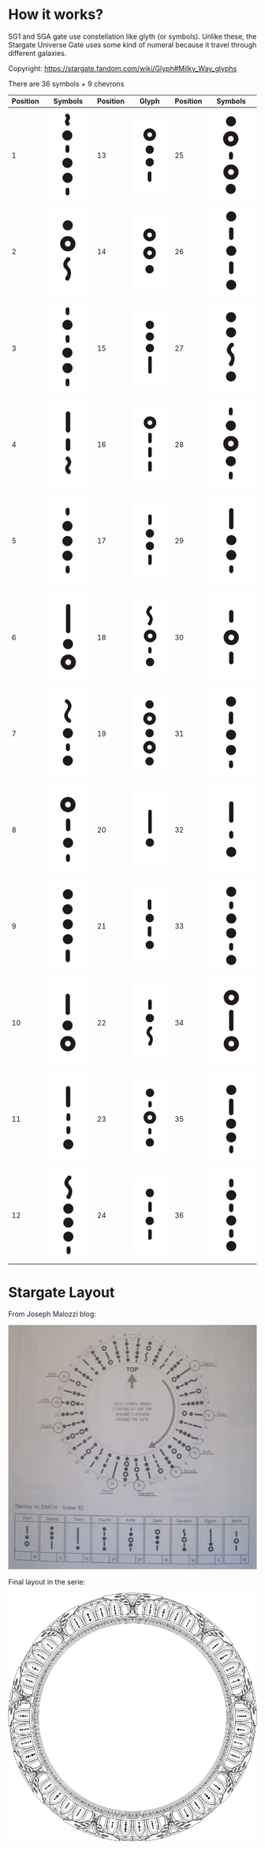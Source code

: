 # How it works?

SG1 and SGA gate use constellation like glyth (or symbols). Unlike these, the Stargate Universe Gate uses some kind of numeral because it travel through different galaxies.

Copyright: https://stargate.fandom.com/wiki/Glyph#Milky_Way_glyphs

There are 36 symbols + 9 chevrons

| Position | Symbols | Position | Glyph | Position | Symbols |
|---|---|---|---|---|---|
| 1	 | ![](./Assets/sgu-glyphs/UniverseGlyph01.svg) | 13 | ![](./Assets/sgu-glyphs/UniverseGlyph13.svg) | 25 | ![](./Assets/sgu-glyphs/UniverseGlyph25.svg)
| 2	 | ![](./Assets/sgu-glyphs/UniverseGlyph02.svg) | 14 | ![](./Assets/sgu-glyphs/UniverseGlyph14.svg) | 26 | ![](./Assets/sgu-glyphs/UniverseGlyph26.svg)
| 3	 | ![](./Assets/sgu-glyphs/UniverseGlyph03.svg) | 15 | ![](./Assets/sgu-glyphs/UniverseGlyph15.svg) | 27 | ![](./Assets/sgu-glyphs/UniverseGlyph27.svg)
| 4	 | ![](./Assets/sgu-glyphs/UniverseGlyph04.svg) | 16 | ![](./Assets/sgu-glyphs/UniverseGlyph16.svg) | 28 | ![](./Assets/sgu-glyphs/UniverseGlyph28.svg)
| 5	 | ![](./Assets/sgu-glyphs/UniverseGlyph05.svg) | 17 | ![](./Assets/sgu-glyphs/UniverseGlyph17.svg) | 29 | ![](./Assets/sgu-glyphs/UniverseGlyph29.svg)
| 6	 | ![](./Assets/sgu-glyphs/UniverseGlyph06.svg) | 18 | ![](./Assets/sgu-glyphs/UniverseGlyph18.svg) | 30 | ![](./Assets/sgu-glyphs/UniverseGlyph30.svg)
| 7	 | ![](./Assets/sgu-glyphs/UniverseGlyph07.svg) | 19 | ![](./Assets/sgu-glyphs/UniverseGlyph19.svg) | 31 | ![](./Assets/sgu-glyphs/UniverseGlyph31.svg)
| 8	 | ![](./Assets/sgu-glyphs/UniverseGlyph08.svg) | 20 | ![](./Assets/sgu-glyphs/UniverseGlyph20.svg) | 32 | ![](./Assets/sgu-glyphs/UniverseGlyph32.svg)
| 9	 | ![](./Assets/sgu-glyphs/UniverseGlyph09.svg) | 21 | ![](./Assets/sgu-glyphs/UniverseGlyph21.svg) | 33 | ![](./Assets/sgu-glyphs/UniverseGlyph33.svg)
| 10 | ![](./Assets/sgu-glyphs/UniverseGlyph10.svg) | 22 | ![](./Assets/sgu-glyphs/UniverseGlyph22.svg) | 34 | ![](./Assets/sgu-glyphs/UniverseGlyph34.svg)
| 11 | ![](./Assets/sgu-glyphs/UniverseGlyph11.svg) | 23 | ![](./Assets/sgu-glyphs/UniverseGlyph23.svg) | 35 | ![](./Assets/sgu-glyphs/UniverseGlyph35.svg)
| 12 | ![](./Assets/sgu-glyphs/UniverseGlyph12.svg) | 24 | ![](./Assets/sgu-glyphs/UniverseGlyph24.svg) | 36 | ![](./Assets/sgu-glyphs/UniverseGlyph36.svg)

# Stargate Layout

From Joseph Malozzi blog:

![](./Assets/gate-symbol-schematic.png)

Final layout in the serie:

![](./Assets/sgu-glyphs/Universe.png)
